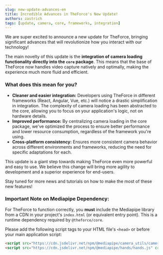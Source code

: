 ```yaml
---
slug: new-update-advances-en
title: Incredible Advances in TheForce's New Update!
authors: zastrich
tags: [update, camera, core, frameworks, integration]
---
```


We are super excited to announce a new update for TheForce, bringing significant advances that will revolutionize how you interact with our technology!

<!-- truncate -->

The main novelty of this update is the **integration of camera loading functionality directly into the `core` package**. This means that the base of TheForce now handles video capture natively and optimally, making the experience much more fluid and efficient.

### What does this mean for you?

- **Cleaner and easier integration:** Developers using TheForce in different frameworks (React, Angular, Vue, etc.) will notice a drastic simplification in integration. The complexity of camera loading has been abstracted to the core, allowing you to focus on your application's logic, not on hardware details.
- **Improved performance:** By centralizing camera loading in the core package, we've optimized the process to ensure better performance and lower resource consumption, regardless of the framework you're using.
- **Cross-platform consistency:** Ensures more consistent camera behavior across different environments and frameworks, reducing the need for specific adaptations for each.

This update is a giant step towards making TheForce even more powerful and easy to use. We believe this change will bring more agility to development and a superior experience for end-users.

Stay tuned for more news and tutorials on how to make the most of these new features!

### Important Note on Mediapipe Dependency:

For TheForce to function correctly, you **must** include the Mediapipe library from a CDN in your project's `index.html` (or equivalent entry point). This is a runtime dependency required by `@theforce/core`.

Please add the following script tags to your HTML file's `<head>` or before your main application script:

```html
<script src="https://cdn.jsdelivr.net/npm/@mediapipe/camera_utils/camera_utils.js" crossorigin="anonymous"></script>
<script src="https://cdn.jsdelivr.net/npm/@mediapipe/hands/hands.js" crossorigin="anonymous"></script>
```
